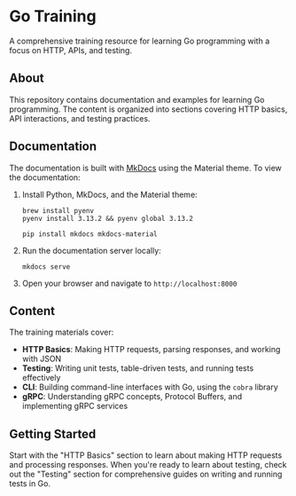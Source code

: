 # Go Training

A comprehensive training resource for learning Go programming with a focus on HTTP, APIs, and testing.

## About

This repository contains documentation and examples for learning Go programming. The content is organized into sections
covering HTTP basics, API interactions, and testing practices.

## Documentation

The documentation is built with [MkDocs](https://www.mkdocs.org/) using the Material theme. To view the documentation:

1. Install Python, MkDocs, and the Material theme:
   ```
   brew install pyenv
   pyenv install 3.13.2 && pyenv global 3.13.2

   pip install mkdocs mkdocs-material
   ```

2. Run the documentation server locally:
   ```
   mkdocs serve
   ```

3. Open your browser and navigate to `http://localhost:8000`

## Content

The training materials cover:

- **HTTP Basics**: Making HTTP requests, parsing responses, and working with JSON
- **Testing**: Writing unit tests, table-driven tests, and running tests effectively
- **CLI**: Building command-line interfaces with Go, using the `cobra` library
- **gRPC**: Understanding gRPC concepts, Protocol Buffers, and implementing gRPC services

## Getting Started

Start with the "HTTP Basics" section to learn about making HTTP requests and processing responses. When you're ready to
learn about testing, check out the "Testing" section for comprehensive guides on writing and running tests in Go.
